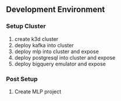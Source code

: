 ## Development Environment

### Setup Cluster
1. create k3d cluster
2. deploy kafka into cluster
3. deploy mlp into cluster and expose
4. deploy postgresql into cluster and expose
5. deploy bigquery emulator and expose

### Post Setup
1. Create MLP project